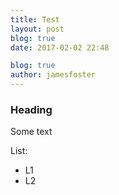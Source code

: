 ```yaml
---
title: Test
layout: post
blog: true
date: 2017-02-02 22:48

blog: true
author: jamesfoster
---
```


### Heading

Some text

List:
- L1
- L2
